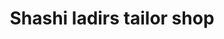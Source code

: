 ---
title: "Shashi ladirs tailor shop"
url: /raipur/shashi-ladirs-tailor-shop/
shop: Schneiderei
---
